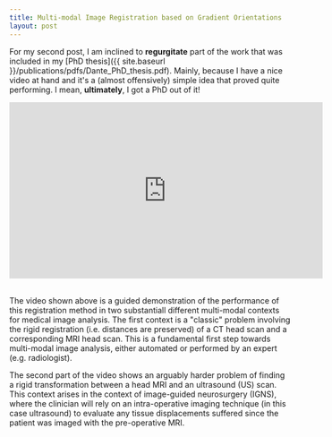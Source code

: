 ```yaml
---
title: Multi-modal Image Registration based on Gradient Orientations
layout: post
---
```



For my second post, I am inclined to __regurgitate__ part of the work that was included in my [PhD thesis]({{ site.baseurl }}/publications/pdfs/Dante_PhD_thesis.pdf). Mainly, because I have a nice video at hand and it's a (almost offensively) simple idea that proved quite performing. I mean, __ultimately__, I got a PhD out of it!

<div class="align-center">
<iframe color="white" modestbranding="0" width="560" height="315" src="https://www.youtube.com/embed/0GQsdUi8MVk" frameborder="0" allowfullscreen></iframe>
</div>
<br>


The video shown above is a guided demonstration of the performance of this registration method in two substantiall different multi-modal contexts for medical image analysis. The first context is a "classic" problem involving the rigid registration (i.e. distances are preserved) of a CT head scan and a corresponding MRI head scan. This is a fundamental first step towards multi-modal image analysis, either automated or performed by an expert (e.g. radiologist).

The second part of the video shows an arguably harder problem of finding a rigid transformation between a head MRI and an ultrasound (US) scan. This context arises in the context of image-guided neurosurgery (IGNS), where the clinician will rely on an intra-operative imaging technique (in this case ultrasound) to evaluate any tissue displacements suffered since the patient was imaged with the pre-operative MRI. 
